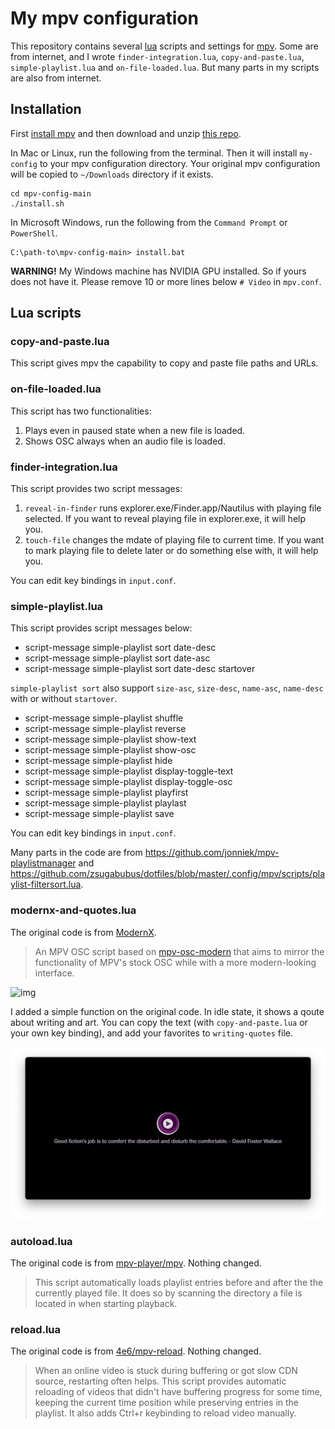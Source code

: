 # My mpv configuration

This repository contains several [lua](http://lua.org) scripts and settings 
for [mpv](https://mpv.io). Some are from internet, and I wrote
`finder-integration.lua`, `copy-and-paste.lua`, `simple-playlist.lua` and 
`on-file-loaded.lua`. But many parts in my scripts are also from internet.

## Installation

First [install mpv](https://mpv.io/installation/) and then download and unzip 
[this repo](https://github.com/9beach/mpv-config/archive/refs/heads/main.zip).

In Mac or Linux, run the following from the terminal. Then it will install 
`my-config` to your mpv configuration directory. Your original mpv 
configuration will be copied to `~/Downloads` directory if it exists.

```console
cd mpv-config-main 
./install.sh
```

In Microsoft Windows, run the following from the `Command Prompt` or
`PowerShell`.

```console
C:\path-to\mpv-config-main> install.bat
```

**WARNING!** My Windows machine has NVIDIA GPU installed. So if yours does not
have it. Please remove 10 or more lines below `# Video` in `mpv.conf`.

## Lua scripts

### copy-and-paste.lua

This script gives mpv the capability to copy and paste file paths and URLs.

### on-file-loaded.lua

This script has two functionalities:

1. Plays even in paused state when a new file is loaded.
2. Shows OSC always when an audio file is loaded.

### finder-integration.lua

This script provides two script messages:
1. `reveal-in-finder` runs explorer.exe/Finder.app/Nautilus with playing file
   selected. If you want to reveal playing file in explorer.exe, it will help you.
2. `touch-file` changes the mdate of playing file to current time. If you want
   to mark playing file to delete later or do something else with, it will help
   you.
   
You can edit key bindings in `input.conf`.

### simple-playlist.lua

This script provides script messages below:

* script-message simple-playlist sort date-desc
* script-message simple-playlist sort date-asc
* script-message simple-playlist sort date-desc startover

`simple-playlist sort` also support `size-asc`, `size-desc`, `name-asc`,
`name-desc` with or without `startover`.

* script-message simple-playlist shuffle
* script-message simple-playlist reverse
* script-message simple-playlist show-text
* script-message simple-playlist show-osc
* script-message simple-playlist hide
* script-message simple-playlist display-toggle-text
* script-message simple-playlist display-toggle-osc
* script-message simple-playlist playfirst
* script-message simple-playlist playlast
* script-message simple-playlist save

You can edit key bindings in `input.conf`.

Many parts in the code are from <https://github.com/jonniek/mpv-playlistmanager>
and <https://github.com/zsugabubus/dotfiles/blob/master/.config/mpv/scripts/playlist-filtersort.lua>.

### modernx-and-quotes.lua

The original code is from [ModernX](https://github.com/cyl0/ModernX).

> An MPV OSC script based on [mpv-osc-modern](https://github.com/maoiscat/mpv-osc-modern/) that aims to mirror the functionality of MPV's stock OSC while with a more modern-looking interface.

![img](https://github.com/cyl0/ModernX/blob/main/preview.png?raw=true)

I added a simple function on the original code. In idle state, it shows a qoute
about writing and art. You can copy the text (with `copy-and-paste.lua` or your
own key binding), and add your favorites to `writing-quotes` file.

![img](writing-quotes.png)

### autoload.lua

The original code is from [mpv-player/mpv](https://github.com/mpv-player/mpv/blob/master/TOOLS/lua/autoload.lua). Nothing changed.

> This script automatically loads playlist entries before and after the the currently played file. It does so by scanning the directory a file is located in when starting playback.

### reload.lua

The original code is from [4e6/mpv-reload](https://github.com/4e6/mpv-reload). Nothing changed.

> When an online video is stuck during buffering or got slow CDN source, restarting often helps. This script provides automatic reloading of videos that didn't have buffering progress for some time, keeping the current time position while preserving entries in the playlist. It also adds Ctrl+r keybinding to reload video manually.
